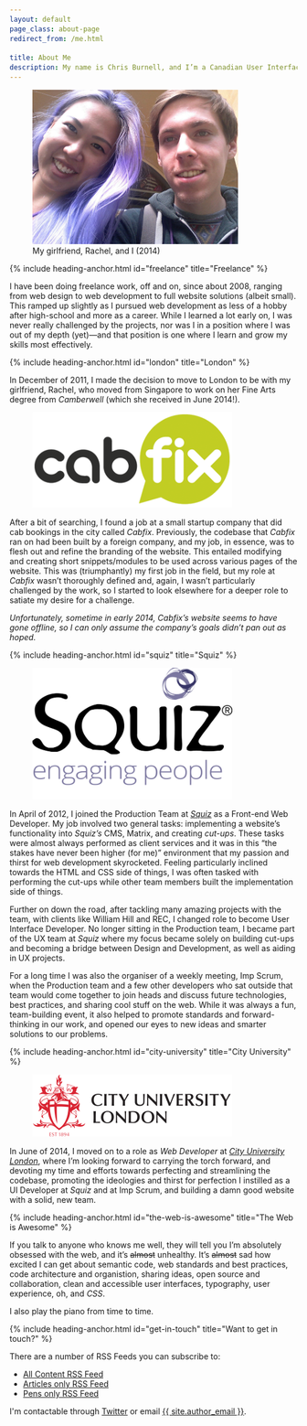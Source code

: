 ```yaml
---
layout: default
page_class: about-page
redirect_from: /me.html

title: About Me
description: My name is Chris Burnell, and I’m a Canadian User Interface Developer living in London, UK.
---
```


<figure>
    <img src="/images/content/about-photo.png" alt=" " width="360" height="270">
    <figcaption>My girlfriend, Rachel, and I (2014)</figcaption>
</figure>

{% include heading-anchor.html id="freelance" title="Freelance" %}

I have been doing freelance work, off and on, since about 2008, ranging from web design to web development to full website solutions (albeit small). This ramped up slightly as I pursued web development as less of a hobby after high-school and more as a career. While I learned a lot early on, I was never really challenged by the projects, nor was I in a position where I was out of my depth (yet)—and that position is one where I learn and grow my skills most effectively.

{% include heading-anchor.html id="london" title="London" %}

In December of 2011, I made the decision to move to London to be with my girlfriend, Rachel, who moved from Singapore to work on her Fine Arts degree from *Camberwell* (which she received in June 2014!).

<figure>
    <img src="/images/content/logo-cabfix.png" alt=" " width="350" height="167">
</figure>

After a bit of searching, I found a job at a small startup company that did cab bookings in the city called *Cabfix*. Previously, the codebase that *Cabfix* ran on had been built by a foreign company, and my job, in essence, was to flesh out and refine the branding of the website. This entailed modifying and creating short snippets/modules to be used across various pages of the website. This was (triumphantly) my first job in the field, but my role at *Cabfix* wasn’t thoroughly defined and, again, I wasn’t particularly challenged by the work, so I started to look elsewhere for a deeper role to satiate my desire for a challenge.

*Unfortunately, sometime in early 2014, Cabfix’s website seems to have gone offline, so I can only assume the company’s goals didn’t pan out as hoped.*

{% include heading-anchor.html id="squiz" title="Squiz" %}

<figure>
    <a rel="external" href="http://squiz.net/uk" title="Squiz UK"><img src="/images/content/logo-squiz.png" alt=" " width="350" height="230"></a>
</figure>

In April of 2012, I joined the Production Team at <a rel="external" href="http://squiz.net" title="Squiz UK">*Squiz*</a> as a Front-end Web Developer. My job involved two general tasks: implementing a website’s functionality into *Squiz’s* CMS, Matrix, and creating <dfn title="the product of translating a website’s design (usually in PSD format) into HTML, CSS, Javascript, and media">cut-ups</dfn>. These tasks were almost always performed as client services and it was in this <q>the stakes have never been higher (for me)</q> environment that my passion and thirst for web development skyrocketed. Feeling particularly inclined towards the HTML and CSS side of things, I was often tasked with performing the cut-ups while other team members built the implementation side of things.

Further on down the road, after tackling many amazing projects with the team, with clients like William Hill and REC, I changed role to become User Interface Developer. No longer sitting in the Production team, I became part of the UX team at *Squiz* where my focus became solely on building cut-ups and becoming a bridge between Design and Development, as well as aiding in UX projects.

For a long time I was also the organiser of a weekly meeting, Imp Scrum, when the Production team and a few other developers who sat outside that team would come together to join heads and discuss future technologies, best practices, and sharing cool stuff on the web. While it was always a fun, team-building event, it also helped to promote standards and forward-thinking in our work, and opened our eyes to new ideas and smarter solutions to our problems.

{% include heading-anchor.html id="city-university" title="City University" %}

<figure>
    <a rel="external" href="http://www.city.ac.uk" title="City University London"><img src="/images/content/logo-city-university.svg" alt=" " width="350" height="109"></a>
</figure>

In June of 2014, I moved on to a role as <em>Web Developer</em> at <a rel="external" href="http://www.city.ac.uk" title="City University London">*City University London*</a>, where I’m looking forward to carrying the torch forward, and devoting my time and efforts towards perfecting and streamlining the codebase, promoting the ideologies and thirst for perfection I instilled as a UI Developer at *Squiz* and at Imp Scrum, and building a damn good website with a solid, new team.

{% include heading-anchor.html id="the-web-is-awesome" title="The Web is Awesome" %}

If you talk to anyone who knows me well, they will tell you I’m absolutely obsessed with the web, and it’s <s>almost</s> unhealthy. It’s <s>almost</s> sad how excited I can get about semantic code, web standards and best practices, code architecture and organistion, sharing ideas, open source and collaboration, clean and accessible user interfaces, typography, user experience, oh, and <em>CSS</em>.

I also play the piano from time to time.

{% include heading-anchor.html id="get-in-touch" title="Want to get in touch?" %}

There are a number of RSS Feeds you can subscribe to:

- <a rel="me author" class="rss-link" href="/feed.xml" title="All Content RSS Feed">All Content RSS Feed</a>
- <a rel="me author" class="rss-link" href="/feed-articles.xml" title="Articles only RSS Feed">Articles only RSS Feed</a>
- <a rel="me author" class="rss-link" href="/feed-pens.xml" title="Pens only RSS Feed">Pens only RSS Feed</a>

I'm contactable through <a rel="me publisher" class="twitter-link" href="{{ site.twitter_url }}" title="{{ site.author }} on Twitter">Twitter</a> or email <a href="mailto:{{ site.author_email }}">{{ site.author_email }}</a>.
